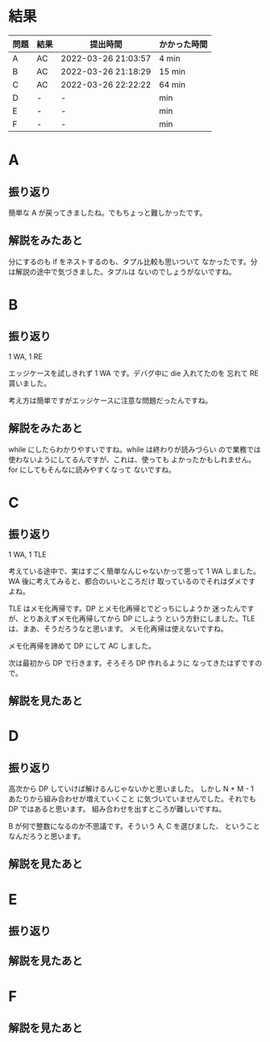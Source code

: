 # 結果

| 問題 | 結果 | 提出時間            | かかった時間 |
|------|------|---------------------|--------------|
| A    | AC   | 2022-03-26 21:03:57 | 4 min        |
| B    | AC   | 2022-03-26 21:18:29 | 15 min       |
| C    | AC   | 2022-03-26 22:22:22 | 64 min       |
| D    | -    | -                   |     min      |
| E    | -    | -                   |     min      |
| F    | -    | -                   |     min      |

# A

## 振り返り

簡単な A が戻ってきましたね。でもちょっと難しかったです。

## 解説をみたあと

分にするのも if をネストするのも、タプル比較も思いついて
なかったです。分は解説の途中で気づきました。タプルは
ないのでしょうがないですね。

# B

## 振り返り

1 WA, 1 RE

エッジケースを試しきれず 1 WA です。デバグ中に die 入れてたのを
忘れて RE 貰いました。

考え方は簡単ですがエッジケースに注意な問題だったんですね。

## 解説をみたあと

while にしたらわかりやすいですね。while は終わりが読みづらい
ので業務では使わないようにしてるんですが、これは、使っても
よかったかもしれません。for にしてもそんなに読みやすくなって
ないですね。

# C

## 振り返り

1 WA, 1 TLE

考えている途中で、実はすごく簡単なんじゃないかって思って
1 WA しました。WA 後に考えてみると、都合のいいところだけ
取っているのでそれはダメですよね。

TLE はメモ化再帰です。DP とメモ化再帰とでどっちにしようか
迷ったんですが、とりあえずメモ化再帰してから DP にしよう
という方針にしました。TLE は、まあ、そうだろうなと思います。
メモ化再帰は使えないですね。

メモ化再帰を諦めて DP にして AC しました。

次は最初から DP で行きます。そろそろ DP 作れるように
なってきたはずですので。

## 解説を見たあと

# D

## 振り返り

高次から DP していけば解けるんじゃないかと思いました。
しかし N + M - 1 あたりから組み合わせが増えていくこと
に気づいていませんでした。それでも DP ではあると思います。
組み合わせを出すところが難しいですね。

B が何で整数になるのか不思議です。そういう A, C を選びました、
ということなんだろうと思います。

## 解説を見たあと

# E

## 振り返り

## 解説を見たあと

# F

## 解説を見たあと
